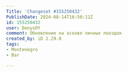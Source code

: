 ```yaml
---
Title: 'Changeset #155250432'
PublishDate: 2024-08-14T16:50:11Z
id: 155250432
user: DenysDY
comment: Обновление на основе личных поездок
created_by: iD 2.29.0
tags:
- Montenegro
- Bar

---
```

